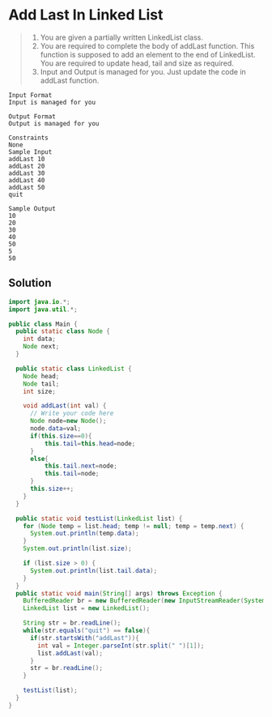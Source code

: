 # Add Last In Linked List

> 1. You are given a partially written LinkedList class.
> 2. You are required to complete the body of addLast function. This function is supposed to add an element to the end of LinkedList. You are required to update head, tail and size as required.
> 3. Input and Output is managed for you. Just update the code in addLast function.
```text
Input Format
Input is managed for you

Output Format
Output is managed for you

Constraints
None
Sample Input
addLast 10
addLast 20
addLast 30
addLast 40
addLast 50
quit

Sample Output
10
20
30
40
50
5
50
```
## Solution
```java
import java.io.*;
import java.util.*;

public class Main {
  public static class Node {
    int data;
    Node next;
  }

  public static class LinkedList {
    Node head;
    Node tail;
    int size;

    void addLast(int val) {
      // Write your code here
      Node node=new Node();
      node.data=val;
      if(this.size==0){
          this.tail=this.head=node;
      }
      else{
          this.tail.next=node;
          this.tail=node;
      }
      this.size++;
    }
  }

  public static void testList(LinkedList list) {
    for (Node temp = list.head; temp != null; temp = temp.next) {
      System.out.println(temp.data);
    }
    System.out.println(list.size);

    if (list.size > 0) {
      System.out.println(list.tail.data);
    } 
  }
  public static void main(String[] args) throws Exception {
    BufferedReader br = new BufferedReader(new InputStreamReader(System.in));
    LinkedList list = new LinkedList();

    String str = br.readLine();
    while(str.equals("quit") == false){
      if(str.startsWith("addLast")){
        int val = Integer.parseInt(str.split(" ")[1]);
        list.addLast(val);
      } 
      str = br.readLine();
    }

    testList(list);
  }
}
```